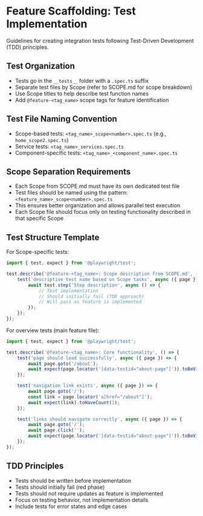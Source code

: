 # Feature Scaffolding: Test Implementation

Guidelines for creating integration tests following Test-Driven Development (TDD) principles.

## Test Organization

- Tests go in the `__tests__` folder with a `.spec.ts` suffix
- Separate test files by Scope (refer to SCOPE.md for scope breakdown)
- Use Scope titles to help describe test function names
- Add `@feature-<tag_name>` scope tags for feature identification

## Test File Naming Convention

- Scope-based tests: `<tag_name>_scope<number>.spec.ts` (e.g., `home_scope2.spec.ts`)
- Service tests: `<tag_name>_services.spec.ts`
- Component-specific tests: `<tag_name>_<component_name>.spec.ts`

## Scope Separation Requirements

- Each Scope from SCOPE.md must have its own dedicated test file
- Test files should be named using the pattern: `<feature_name>_scope<number>.spec.ts`
- This ensures better organization and allows parallel test execution
- Each Scope file should focus only on testing functionality described in that specific Scope

## Test Structure Template

For Scope-specific tests:
```typescript
import { test, expect } from '@playwright/test';

test.describe('@feature-<tag_name>: Scope description from SCOPE.md', () => {
    test('descriptive test name based on Scope tasks', async ({ page }) => {
        await test.step('Step description', async () => {
            // Test implementation
            // Should initially fail (TDD approach)
            // Will pass as feature is implemented
        });
    });
});
```

For overview tests (main feature file):
```typescript
import { test, expect } from '@playwright/test';

test.describe('@feature-<tag_name>: Core functionality', () => {
    test('page should load successfully', async ({ page }) => {
        await page.goto('/about');
        await expect(page.locator('[data-testid="about-page"]')).toBeVisible();
    });

    test('navigation link exists', async ({ page }) => {
        await page.goto('/');
        const link = page.locator('a[href="/about"]');
        await expect(link).toHaveCount(1);
    });

    test('links should navigate correctly', async ({ page }) => {
        await page.goto('/');
        await page.click('');
        await expect(page.locator('[data-testid="about-page"]')).toBeVisible();
    });
});
```

## TDD Principles

- Tests should be written before implementation
- Tests should initially fail (red phase)
- Tests should not require updates as feature is implemented
- Focus on testing behavior, not implementation details
- Include tests for error states and edge cases
